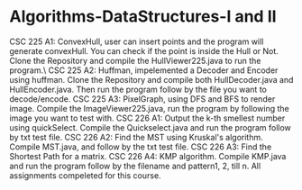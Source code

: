 # Algorithms-DataStructures-I and II
CSC 225 A1: ConvexHull, user can insert points and the program will generate convexHull. You can check if the point is inside the Hull or Not. Clone the Repository and compile the HullViewer225.java to run the program.\\
CSC 225 A2: Huffman, impelemented a Decoder and Encoder using huffman. Clone the Repository and compile both HullDecoder.java and HullEncoder.java. Then run the program follow by the file you want to decode/encode.
CSC 225 A3: PixelGraph, using DFS and BFS to render image. Compile the ImageViewer225.java, run the program by following the image you want to test with.
CSC 226 A1: Output the k-th smellest number using quickSelect. Compile the Quickselect.java and run the program follow by txt test file. 
CSC 226 A2: Find the MST using Kruskal's algorithm. Compile MST.java, and follow by the txt test file.
CSC 226 A3: Find the Shortest Path for a matrix.
CSC 226 A4: KMP algorithm. Compile KMP.java and run the program follow by the filename and pattern1, 2, till n.
All assignments compeleted for this course.
